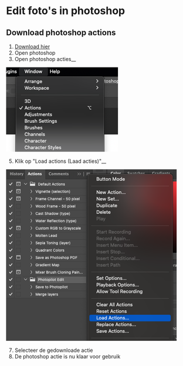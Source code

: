 # Edit foto's in photoshop

## Download photoshop actions
1. [Download hier](https://cdn.photopilot.ai/photopilot-edit-action)
2. Open photoshop
3. Open photoshop acties__
   
![Photoshop actions](../assets/pa-1.png)

5. Klik op "Load actions (Laad acties)"__
   
![Photoshop actions](../assets/pa-3.png)

7. Selecteer de gedownloade actie
8. De photoshop actie is nu klaar voor gebruik
